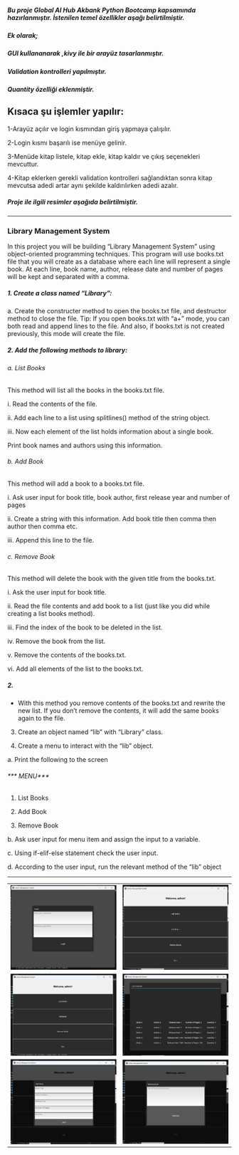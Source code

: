 ##### Bu proje Global AI Hub Akbank Python Bootcamp kapsamında hazırlanmıştır. İstenilen temel özellikler aşağı belirtilmiştir.
##### Ek olarak;
##### GUI kullananarak ,kivy ile bir arayüz tasarlanmıştır. 
##### Validation kontrolleri yapılmıştır.   
##### Quantity özelliği eklenmiştir.

Kısaca şu işlemler yapılır:
-
1-Arayüz açılır ve login kısmından giriş yapmaya çalışılır.

2-Login kısmı başarılı ise menüye gelinir.

3-Menüde kitap listele, kitap ekle, kitap kaldır ve çıkış seçenekleri mevcuttur.

4-Kitap eklerken gerekli validation kontrolleri sağlandıktan sonra kitap mevcutsa adedi artar aynı şekilde kaldırılırken adedi azalır.

##### Proje ile ilgili resimler aşağıda belirtilmiştir.


<hr>

### Library Management System
In this project you will be building “Library Management System” using object-oriented 
programming techniques. This program will use books.txt file that you will create as a database 
where each line will represent a single book. At each line, book name, author, release date 
and number of pages will be kept and separated with a comma.
##### 1. Create a class named “Library”:
a. Create the constructer method to open the books.txt file, and destructor 
method to close the file.
Tip: If you open books.txt with “a+” mode, you can both read and append lines 
to the file. And also, if books.txt is not created previously, this mode will create 
the file.

##### 2. Add the following methods to library:

###### a. List Books

This method will list all the books in the books.txt file.

i. Read the contents of the file.

ii. Add each line to a list using splitlines() method of the string object.

iii. Now each element of the list holds information about a single book. 

Print book names and authors using this information.

###### b. Add Book

This method will add a book to a books.txt file.

i. Ask user input for book title, book author, first release year and number 
of pages

ii. Create a string with this information. Add book title then comma then 
author then comma etc.

iii. Append this line to the file.

###### c. Remove Book
This method will delete the book with the given title from the books.txt.

i. Ask the user input for book title.

ii. Read the file contents and add book to a list (just like you did while 
creating a list books method).

iii. Find the index of the book to be deleted in the list.

iv. Remove the book from the list.

v. Remove the contents of the books.txt.

vi. Add all elements of the list to the books.txt.

##### 2.

* With this method you remove contents of the books.txt and rewrite 
the new list. If you don’t remove the contents, it will add the same 
books again to the file.

3. Create an object named “lib” with “Library” class.

4. Create a menu to interact with the “lib” object.

a. Print the following to the screen

###### *** MENU***

1) List Books

2) Add Book

3) Remove Book

b. Ask user input for menu item and assign the input to a variable.

c. Using if-elif-else statement check the user input.

d. According to the user input, run the relevant method of the “lib” object

<hr>
<table>
  <tr>
    <td><img src="login.png" /></td>
    <td><img src="login_2.png" /></td>
  </tr>
  
  <tr>
    <td><img src="menu.png" /></td>
    <td><img src="list_books.png" /></td>
  </tr>
  
  <tr>
    <td><img src="add_book.png" /></td>
    <td><img src="remove_book.png" /></td>
  </tr>
</table>






